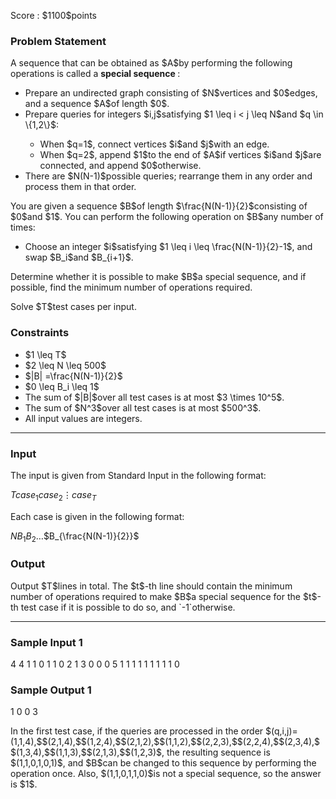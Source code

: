 
<div>

<span>

<span>

<p>
Score : $1100$points
</p>

<div>

<section>

### **Problem Statement**

<p>
A sequence that can be obtained as $A$by performing the following operations is called a 
<strong>
special sequence
</strong>
:
</p>

<ul>

<li>
Prepare an undirected graph consisting of $N$vertices and $0$edges, and a sequence $A$of length $0$.
</li>

<li>
Prepare queries for integers $i,j$satisfying $1 \leq i < j \leq N$and $q \in \{1,2\}$:
</li>

<ul>

<li>
When $q=1$, connect vertices $i$and $j$with an edge.
</li>

<li>
When $q=2$, append $1$to the end of $A$if vertices $i$and $j$are connected, and append $0$otherwise.
</li>

</ul>

<li>
There are $N(N-1)$possible queries; rearrange them in any order and process them in that order.
</li>

</ul>

<p>
You are given a sequence $B$of length $\frac{N(N-1)}{2}$consisting of $0$and $1$.
You can perform the following operation on $B$any number of times:
</p>

<ul>

<li>
Choose an integer $i$satisfying $1 \leq i \leq \frac{N(N-1)}{2}-1$, and swap $B_i$and $B_{i+1}$.
</li>

</ul>

<p>
Determine whether it is possible to make $B$a special sequence, and if possible, find the minimum number of operations required.
</p>

<p>
Solve $T$test cases per input.
</p>

</section>

</div>

<div>

<section>

### **Constraints**

<ul>

<li>
$1 \leq T$
</li>

<li>
$2 \leq N \leq 500$
</li>

<li>
$|B| =\frac{N(N-1)}{2}$
</li>

<li>
$0 \leq B_i \leq 1$
</li>

<li>
The sum of $|B|$over all test cases is at most $3 \times 10^5$.
</li>

<li>
The sum of $N^3$over all test cases is at most $500^3$.
</li>

<li>
All input values are integers.
</li>

</ul>

</section>

</div>

---

<div>

<div>

<section>

### **Input**

<p>
The input is given from Standard Input in the following format:
</p>

<div>

$T$$case_1$$case_2$$\vdots$$case_T$
</div>

<p>
Each case is given in the following format:
</p>

<div>

$N$$B_1$$B_2$$\ldots$$B_{\frac{N(N-1)}{2}}$
</div>

</section>

</div>

<div>

<section>

### **Output**

<p>
Output $T$lines in total.
The $t$-th line should contain the minimum number of operations required to make $B$a special sequence for the $t$-th test case if it is possible to do so, and `-1`otherwise.
</p>

</section>

</div>

</div>

---

<div>

<section>

### **Sample Input 1**

<div>

4
4
1 1 0 1 1 0
2
1
3
0 0 0
5
1 1 1 1 1 1 1 1 1 0

</div>

</section>

</div>

<div>

<section>

### **Sample Output 1**

<div>

1
0
0
3

</div>

<p>
In the first test case, if the queries are processed in the order $(q,i,j)=(1,1,4),$$(2,1,4),$$(1,2,4),$$(2,1,2),$$(1,1,2),$$(2,2,3),$$(2,2,4),$$(2,3,4),$$(1,3,4),$$(1,1,3),$$(2,1,3),$$(1,2,3)$, the resulting sequence is $(1,1,0,1,0,1)$, and $B$can be changed to this sequence by performing the operation once. Also, $(1,1,0,1,1,0)$is not a special sequence, so the answer is $1$.
</p>

</section>

</div>

</span>

</span>

</div>
